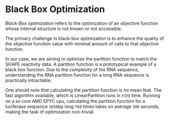 # Black Box Optimization

*Black-Box optimization* refers to the optimization of an objective function whose internal structure is not known or not accessible. 

The primary challenge in black-box optimization is to enhance the quality of the objective function value with minimal amount of calls to that objective function. 

In our case, we are aiming to optimize the partition function to match the SHAPE reactivity data. A partition function is a prototypical example of a black box function. Due to the complexity of the RNA sequence, understanding the RNA partition function for a long RNA sequence is practically intractable. 

One should note that calculating the partition function is no mean feat. The fast algorithm available, which is LinearPartition runs in $\mathcal{O}(n)$ time. Running on a `64` core AMD EPYC cpu, calculating the partition function for a luciferase sequence `1650`bp long `760` times takes on average `100` seconds, making the task of optimization non-trivial. 